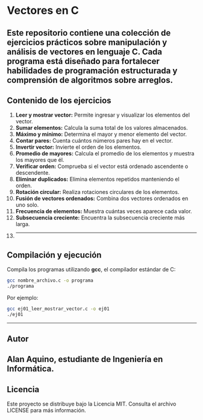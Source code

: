 # Vectores en C

Este repositorio contiene una colección de ejercicios prácticos sobre manipulación y análisis de vectores en lenguaje C. Cada programa está diseñado para fortalecer habilidades de programación estructurada y comprensión de algoritmos sobre arreglos.
---

## Contenido de los ejercicios

1. **Leer y mostrar vector:** Permite ingresar y visualizar los elementos del vector.  
2. **Sumar elementos:** Calcula la suma total de los valores almacenados.  
3. **Máximo y mínimo:** Determina el mayor y menor elemento del vector.  
4. **Contar pares:** Cuenta cuántos números pares hay en el vector.  
5. **Invertir vector:** Invierte el orden de los elementos.  
6. **Promedio de mayores:** Calcula el promedio de los elementos y muestra los mayores que él.  
7. **Verificar orden:** Comprueba si el vector está ordenado ascendente o descendente.  
8. **Eliminar duplicados:** Elimina elementos repetidos manteniendo el orden.  
9. **Rotación circular:** Realiza rotaciones circulares de los elementos.  
10. **Fusión de vectores ordenados:** Combina dos vectores ordenados en uno solo.  
11. **Frecuencia de elementos:** Muestra cuántas veces aparece cada valor.  
12. **Subsecuencia creciente:** Encuentra la subsecuencia creciente más larga.
13. ---

## Compilación y ejecución

Compila los programas utilizando **gcc**, el compilador estándar de C:

   ```bash
   gcc nombre_archivo.c -o programa
   ./programa
   ```

Por ejemplo:
   ```bash
   gcc ej01_leer_mostrar_vector.c -o ej01
   ./ej01
   ```
---

## Autor

**Alan Aquino**, estudiante de Ingeniería en Informática.
---

## Licencia

Este proyecto se distribuye bajo la Licencia MIT.
Consulta el archivo LICENSE para más información.
